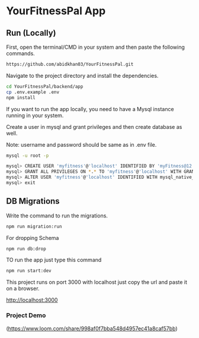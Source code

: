 # YourFitnessPal App

## Run (Locally)

First, open the terminal/CMD in your system and then paste the following commands.

```bash
https://github.com/abidkhan03/YourFitnessPal.git
```

Navigate to the project directory and install the dependencies.

```bash
cd YourFitnessPal/backend/app
cp .env.example .env
npm install
```

If you want to run the app locally, you need to have a Mysql instance running in your system.

Create a user in mysql and grant privileges and then create database as well.

Note: username and password should be same as in .env file.

```bash
mysql -u root -p

mysql> CREATE USER 'myfitness'@'localhost' IDENTIFIED BY 'myFitness@12';
mysql> GRANT ALL PRIVILEGES ON *.* TO 'myfitness'@'localhost' WITH GRANT OPTION;
mysql> ALTER USER 'myfitness'@'localhost' IDENTIFIED WITH mysql_native_password BY 'myFitness@12';
mysql> exit
```

## DB Migrations

Write the command to run the migrations.

```bash
npm run migration:run
```

For dropping Schema

```bash
npm run db:drop
```

TO run the app just type this command

```bash
npm run start:dev
```

This project runs on port 3000 with localhost just copy the url and paste it on a browser.

[http://localhost:3000](http://localhost:3000)

### Project Demo 

(https://www.loom.com/share/998af0f7bba548d4957ec41a8caf57bb)
